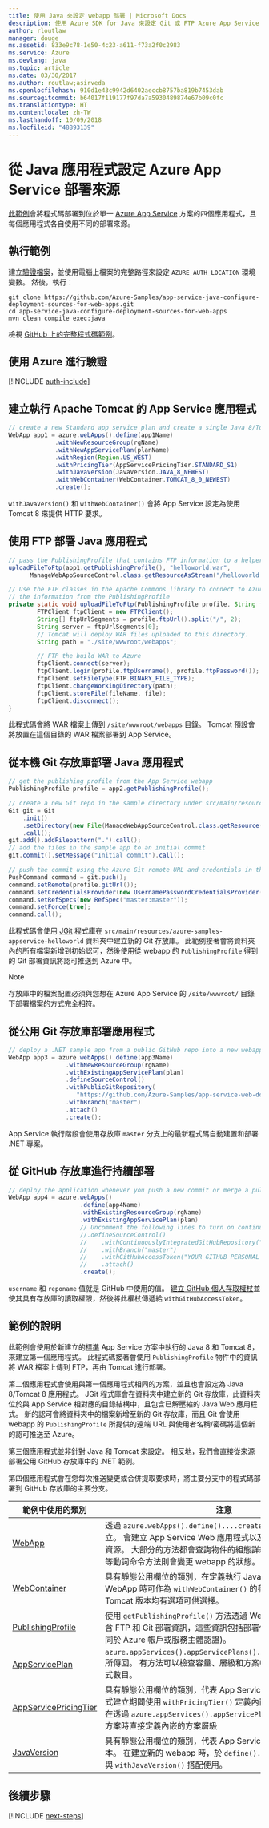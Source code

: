 ```yaml
---
title: 使用 Java 來設定 webapp 部署 | Microsoft Docs
description: 使用 Azure SDK for Java 來設定 Git 或 FTP Azure App Service 部署的 Java 程式碼範例
author: rloutlaw
manager: douge
ms.assetid: 833e9c78-1e50-4c23-a611-f73a2f0c2983
ms.service: Azure
ms.devlang: java
ms.topic: article
ms.date: 03/30/2017
ms.author: routlaw;asirveda
ms.openlocfilehash: 910d1e43c9942d6402aeccb8757ba819b7453dab
ms.sourcegitcommit: b64017f119177f97da7a5930489874e67b09c0fc
ms.translationtype: HT
ms.contentlocale: zh-TW
ms.lasthandoff: 10/09/2018
ms.locfileid: "48893139"
---
```

# <a name="configure-azure-app-service-deployment-sources-from-your-java-applications"></a>從 Java 應用程式設定 Azure App Service 部署來源

[此範例](https://github.com/Azure-Samples/compute-java-create-virtual-machines-across-regions-in-parallel)會將程式碼部署到位於單一 [Azure App Service](https://docs.microsoft.com/azure/app-service/) 方案的四個應用程式，且每個應用程式各自使用不同的部署來源。

## <a name="run-the-sample"></a>執行範例

建立[驗證檔案](https://github.com/Azure/azure-sdk-for-java/blob/master/AUTH.md)，並使用電腦上檔案的完整路徑來設定 `AZURE_AUTH_LOCATION` 環境變數。 然後，執行：

```
git clone https://github.com/Azure-Samples/app-service-java-configure-deployment-sources-for-web-apps.git
cd app-service-java-configure-deployment-sources-for-web-apps
mvn clean compile exec:java
```

檢視 [GitHub 上的完整程式碼範例](https://github.com/Azure-Samples/app-service-java-configure-deployment-sources-for-web-apps/blob/master/src/main/java/com/microsoft/azure/management/appservice/samples/ManageWebAppSourceControl.java)。

## <a name="authenticate-with-azure"></a>使用 Azure 進行驗證

[!INCLUDE [auth-include](includes/java-auth-include.md)]

## <a name="create-a-app-service-app-running-apache-tomcat"></a>建立執行 Apache Tomcat 的 App Service 應用程式

```java
// create a new Standard app service plan and create a single Java 8/Tomcat 8 app in it
WebApp app1 = azure.webApps().define(app1Name)
             .withNewResourceGroup(rgName)
             .withNewAppServicePlan(planName)
             .withRegion(Region.US_WEST)
             .withPricingTier(AppServicePricingTier.STANDARD_S1)
             .withJavaVersion(JavaVersion.JAVA_8_NEWEST)
             .withWebContainer(WebContainer.TOMCAT_8_0_NEWEST)
             .create();
```

`withJavaVersion()` 和 `withWebContainer()` 會將 App Service 設定為使用 Tomcat 8 來提供 HTTP 要求。

## <a name="deploy-a-java-application-using-ftp"></a>使用 FTP 部署 Java 應用程式
```java
// pass the PublishingProfile that contains FTP information to a helper method 
uploadFileToFtp(app1.getPublishingProfile(), "helloworld.war", 
      ManageWebAppSourceControl.class.getResourceAsStream("/helloworld.war"));

// Use the FTP classes in the Apache Commons library to connect to Azure using 
// the information from the PublishingProfile
private static void uploadFileToFtp(PublishingProfile profile, String fileName, InputStream file) throws Exception {
        FTPClient ftpClient = new FTPClient();
        String[] ftpUrlSegments = profile.ftpUrl().split("/", 2);
        String server = ftpUrlSegments[0];
        // Tomcat will deploy WAR files uploaded to this directory.
        String path = "./site/wwwroot/webapps"; 

        // FTP the build WAR to Azure
        ftpClient.connect(server);
        ftpClient.login(profile.ftpUsername(), profile.ftpPassword());
        ftpClient.setFileType(FTP.BINARY_FILE_TYPE);
        ftpClient.changeWorkingDirectory(path);
        ftpClient.storeFile(fileName, file);
        ftpClient.disconnect();
}
```

此程式碼會將 WAR 檔案上傳到 `/site/wwwroot/webapps` 目錄。 Tomcat 預設會將放置在這個目錄的 WAR 檔案部署到 App Service。

## <a name="deploy-a-java-application-from-a-local-git-repo"></a>從本機 Git 存放庫部署 Java 應用程式

```java
// get the publishing profile from the App Service webapp
PublishingProfile profile = app2.getPublishingProfile();

// create a new Git repo in the sample directory under src/main/resources 
Git git = Git
    .init()
    .setDirectory(new File(ManageWebAppSourceControl.class.getResource("/azure-samples-appservice-helloworld/").getPath()))
    .call();
git.add().addFilepattern(".").call();
// add the files in the sample app to an initial commit
git.commit().setMessage("Initial commit").call(); 

// push the commit using the Azure Git remote URL and credentials in the publishing profile
PushCommand command = git.push();
command.setRemote(profile.gitUrl()); 
command.setCredentialsProvider(new UsernamePasswordCredentialsProvider(profile.gitUsername(), profile.gitPassword()));
command.setRefSpecs(new RefSpec("master:master")); 
command.setForce(true);
command.call();
```      

此程式碼會使用 [JGit](https://eclipse.org/jgit/) 程式庫在 `src/main/resources/azure-samples-appservice-helloworld` 資料夾中建立新的 Git 存放庫。 此範例接著會將資料夾內的所有檔案新增到初始認可，然後使用從 webapp 的 `PublishingProfile` 得到的 Git 部署資訊將認可推送到 Azure 中。 

>[!NOTE]
> 存放庫中的檔案配置必須與您想在 Azure App Service 的 `/site/wwwroot/` 目錄下部署檔案的方式完全相符。

## <a name="deploy-an-application-from-a-public-git-repo"></a>從公用 Git 存放庫部署應用程式

```java
// deploy a .NET sample app from a public GitHub repo into a new webapp
WebApp app3 = azure.webApps().define(app3Name)
                .withNewResourceGroup(rgName)
                .withExistingAppServicePlan(plan)
                .defineSourceControl()
                .withPublicGitRepository(
                   "https://github.com/Azure-Samples/app-service-web-dotnet-get-started")
                .withBranch("master")
                .attach()
                .create();
 ```

 App Service 執行階段會使用存放庫 `master` 分支上的最新程式碼自動建置和部署 .NET 專案。

## <a name="continuous-deployment-from-a-github-repo"></a>從 GitHub 存放庫進行持續部署

```java
// deploy the application whenever you push a new commit or merge a pull request into your master branch
WebApp app4 = azure.webApps()
                    .define(app4Name)
                    .withExistingResourceGroup(rgName)
                    .withExistingAppServicePlan(plan)
                    // Uncomment the following lines to turn on continuous deployment scenario
                    //.defineSourceControl()
                    //    .withContinuouslyIntegratedGitHubRepository("username", "reponame")
                    //    .withBranch("master")
                    //    .withGitHubAccessToken("YOUR GITHUB PERSONAL TOKEN")
                    //    .attach()
                    .create();
```  

`username` 和 `reponame` 值就是 GitHub 中使用的值。 [建立 GitHub 個人存取權杖](https://help.github.com/articles/creating-a-personal-access-token-for-the-command-line/)並使其具有存放庫的讀取權限，然後將此權杖傳遞給 `withGitHubAccessToken`。 


## <a name="sample-explanation"></a>範例的說明

此範例會使用於新建立的[標準](https://docs.microsoft.com/azure/app-service/azure-web-sites-web-hosting-plans-in-depth-overview) App Service 方案中執行的 Java 8 和 Tomcat 8，來建立第一個應用程式。 此程式碼接著會使用 `PublishingProfile` 物件中的資訊將 WAR 檔案上傳到 FTP，再由 Tomcat 進行部署。

第二個應用程式會使用與第一個應用程式相同的方案，並且也會設定為 Java 8/Tomcat 8 應用程式。 JGit 程式庫會在資料夾中建立新的 Git 存放庫，此資料夾位於與 App Service 相對應的目錄結構中，且包含已解壓縮的 Java Web 應用程式。 新的認可會將資料夾中的檔案新增至新的 Git 存放庫，而且 Git 會使用 webapp 的 `PublishingProfile` 所提供的遠端 URL 與使用者名稱/密碼將這個新的認可推送至 Azure。

第三個應用程式並非針對 Java 和 Tomcat 來設定。 相反地，我們會直接從來源部署公用 GitHub 存放庫中的 .NET 範例。

第四個應用程式會在您每次推送變更或合併提取要求時，將主要分支中的程式碼部署到 GitHub 存放庫的主要分支。

| 範例中使用的類別 | 注意
|-------|-------|
| [WebApp](https://docs.microsoft.com/java/api/com.microsoft.azure.management.appservice._web_app) | 透過 `azure.webApps().define()....create()` Fluent 鏈結所建立。 會建立 App Service Web 應用程式以及應用程式所需的任何資源。 大部分的方法都會查詢物件的組態詳細資料，但 `restart()` 等動詞命令方法則會變更 webapp 的狀態。
| [WebContainer](https://docs.microsoft.com/java/api/com.microsoft.azure.management.appservice._web_container) | 具有靜態公用欄位的類別，在定義執行 Java webcontainer 的 WebApp 時可作為 `withWebContainer()` 的參數。 Jetty 和 Tomcat 版本均有選項可供選擇。
| [PublishingProfile](https://docs.microsoft.com/java/api/com.microsoft.azure.management.appservice._publishing_profile) | 使用 `getPublishingProfile()` 方法透過 WebApp 物件來取得。 包含 FTP 和 Git 部署資訊，這些資訊包括部署使用者名稱和密碼 (不同於 Azure 帳戶或服務主體認證)。
| [AppServicePlan](https://docs.microsoft.com/java/api/com.microsoft.azure.management.appservice._app_service_plan) | `azure.appServices().appServicePlans().getByResourceGroup()` 所傳回。 有方法可以檢查容量、層級和方案中執行的 Web 應用程式數目。
| [AppServicePricingTier](https://docs.microsoft.com/java/api/com.microsoft.azure.management.appservice._app_service_pricing_tier) | 具有靜態公用欄位的類別，代表 App Service 層級。 用來在應用程式建立期間使用 `withPricingTier()` 定義內嵌的方案層級，或用來在透過 `azure.appServices().appServicePlans().define()` 定義方案時直接定義內嵌的方案層級
| [JavaVersion](https://docs.microsoft.com/java/api/com.microsoft.azure.management.appservice._java_version) | 具有靜態公用欄位的類別，代表 App Service 所支援的 Java 版本。 在建立新的 webapp 時，於 `define()...create()` 鏈結期間與 `withJavaVersion()` 搭配使用。

## <a name="next-steps"></a>後續步驟

[!INCLUDE [next-steps](includes/java-next-steps.md)]